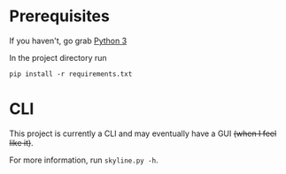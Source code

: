 # Prerequisites
If you haven't, go grab [Python 3](https://www.python.org/downloads/)

In the project directory run
```
pip install -r requirements.txt
```

# CLI
This project is currently a CLI and may eventually have a GUI ~~(when I feel like it)~~.

For more information, run `skyline.py -h`.